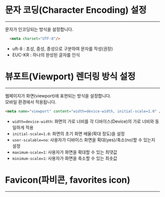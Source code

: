 # 문자 코딩(Character Encoding) 설정
---
문자가 인코딩되는 방식을 설정합니다.  
```html
  <meta charset="UTF-8"/>
```
- uft-8 : 초성, 중성, 종성으로 구분하여 문자를 작성(권장)
- EUC-KR : 하나의 완성된 글자를 인식

# 뷰포트(Viewport) 렌더링 방식 설정
---
웹페이지가 화면(viewport)에 표현되는 방식을 설정합니다.  
모바일 환경에서 적용됩니다.  
```html
<meta name="viewport" content="width=device-width, initial-scale=1.0" />
```
- `width=device-width`: 화면의 가로 너비를 각 디바이스(Device)의 가로 너비와 동일하게 적용
- `initial-scale=1.0`: 화면의 초기 화면 배율(확대 정도)을 설정
- `user-scalable=no`: 사용자가 디바이스 화면을 확대(yes)/축소(no)할 수 있는지 설정
- `maximum-scale=1`: 사용자가 화면을 확대할 수 있는 최댓값
- `minimum-scale=1`: 사용자가 화면을 축소할 수 있는 최솟값

# Favicon(파비콘, favorites icon)
___
